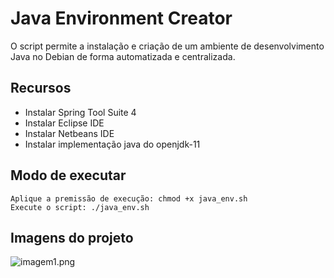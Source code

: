 # Java Environment Creator

O script permite a instalação e criação de um ambiente de desenvolvimento Java no Debian de forma automatizada e centralizada.

## Recursos

- Instalar Spring Tool Suite 4
- Instalar Eclipse IDE
- Instalar Netbeans IDE
- Instalar implementação java do openjdk-11


## Modo de executar

```
Aplique a premissão de execução: chmod +x java_env.sh
Execute o script: ./java_env.sh
```


## Imagens do projeto

![imagem1.png](https://raw.githubusercontent.com/antonio-pinheiro/java_environment_creator/main/.github/images/imagem1.png)
